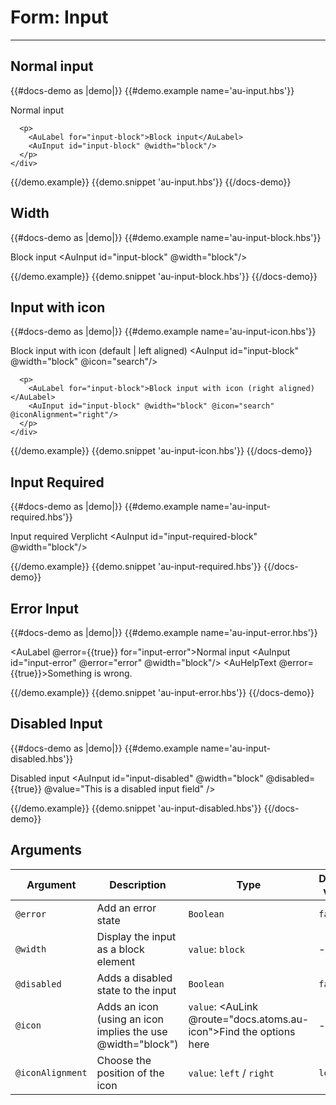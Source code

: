 # Form: Input

---

## Normal input

{{#docs-demo as |demo|}}
  {{#demo.example name='au-input.hbs'}}
    <div class="au-c-form">
      <p>
        <AuLabel for="input-regular">Normal input</AuLabel>
        <AuInput id="input-regular" />
      </p>

      <p>
        <AuLabel for="input-block">Block input</AuLabel>
        <AuInput id="input-block" @width="block"/>
      </p>
    </div>
  {{/demo.example}}
  {{demo.snippet 'au-input.hbs'}}
{{/docs-demo}}

## Width

{{#docs-demo as |demo|}}
  {{#demo.example name='au-input-block.hbs'}}
    <div class="au-c-form">
      <p>
        <AuLabel for="input-block">Block input</AuLabel>
        <AuInput id="input-block" @width="block"/>
      </p>
    </div>
  {{/demo.example}}
  {{demo.snippet 'au-input-block.hbs'}}
{{/docs-demo}}

## Input with icon

{{#docs-demo as |demo|}}
  {{#demo.example name='au-input-icon.hbs'}}
    <div class="au-c-form">
      <p>
        <AuLabel for="input-block">Block input with icon (default | left aligned)</AuLabel>
        <AuInput id="input-block" @width="block" @icon="search"/>
      </p>

      <p>
        <AuLabel for="input-block">Block input with icon (right aligned)</AuLabel>
        <AuInput id="input-block" @width="block" @icon="search" @iconAlignment="right"/>
      </p>
    </div>
  {{/demo.example}}
  {{demo.snippet 'au-input-icon.hbs'}}
{{/docs-demo}}

## Input Required

{{#docs-demo as |demo|}}
  {{#demo.example name='au-input-required.hbs'}}
    <div class="au-c-form">
      <p>
        <AuLabel for="input-required-block">
          Input required
          <AuPill>Verplicht</AuPill>
        </AuLabel>
        <AuInput id="input-required-block" @width="block"/>
      </p>
    </div>
  {{/demo.example}}
  {{demo.snippet 'au-input-required.hbs'}}
{{/docs-demo}}


## Error Input

{{#docs-demo as |demo|}}
  {{#demo.example name='au-input-error.hbs'}}
    <div class="au-c-form">
      <p>
        <AuLabel @error={{true}} for="input-error">Normal input</AuLabel>
        <AuInput id="input-error" @error="error" @width="block"/>
        <AuHelpText @error={{true}}>Something is wrong.</AuHelpText>
      </p>
    </div>
  {{/demo.example}}
  {{demo.snippet 'au-input-error.hbs'}}
{{/docs-demo}}

## Disabled Input

{{#docs-demo as |demo|}}
  {{#demo.example name='au-input-disabled.hbs'}}
    <div class="au-c-form">
      <p>
        <AuLabel for="input-disabled">Disabled input</AuLabel>
        <AuInput id="input-disabled" @width="block" @disabled={{true}} @value="This is a disabled input field"  />
      </p>
    </div>
  {{/demo.example}}
  {{demo.snippet 'au-input-disabled.hbs'}}
{{/docs-demo}}

## Arguments

| Argument      | Description | Type | Default value |
| ------------- | ----------- | ---- | ------------- |
| `@error` | Add an error state  | `Boolean` | `false` |
| `@width` | Display the input as a block element  | `value`: `block` | - |
| `@disabled` | Adds a disabled state to the input | `Boolean` | `false` |
| `@icon` | Adds an icon (using an icon implies the use @width="block") | `value`: <AuLink @route="docs.atoms.au-icon">Find the options here</AuLink> | - |
| `@iconAlignment` | Choose the position of the icon | `value`: `left` / `right`  | `left` |
